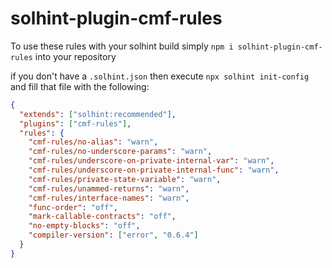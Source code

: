 # solhint-plugin-cmf-rules

To use these rules with your solhint build simply `npm i solhint-plugin-cmf-rules` into your repository

if you don't have a `.solhint.json` then execute `npx solhint init-config` and fill that file with the following:


```json
{
  "extends": ["solhint:recommended"],
  "plugins": ["cmf-rules"],
  "rules": {
    "cmf-rules/no-alias": "warn",
    "cmf-rules/no-underscore-params": "warn",
    "cmf-rules/underscore-on-private-internal-var": "warn",
    "cmf-rules/underscore-on-private-internal-func": "warn",
    "cmf-rules/private-state-variable": "warn",
    "cmf-rules/unammed-returns": "warn",
    "cmf-rules/interface-names": "warn",
    "func-order": "off",
    "mark-callable-contracts": "off",
    "no-empty-blocks": "off",
    "compiler-version": ["error", "0.6.4"]
  }
}

```

